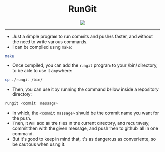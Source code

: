 <h1 align="center">RunGit</h1>
<p align="center"><img src="https://i.imgur.com/ogINTV4.png"></p>

---

-   Just a simple program to run commits and pushes faster, and without the need to write various commands.
-   I can be compiled using `make`:

```Bash
make
```

-   Once compiled, you can add the `rungit` program to your /bin/ directory, to be able to use it anywhere:

```Bash
cp ./rungit /bin/
```

-   Then, you can use it by running the command bellow inside a repository directory:

```Bash
rungit <commit  message>
```

-   In which, the `<commit massage>` should be the commit name you want for the push.
-   Then, it will add all the files in the current directory, and recursively, commit then with the given message, and push then to github, all in one command.
-   But it's good to keep in mind that, it's as dangerous as conveniente, so be cautious when using it.
